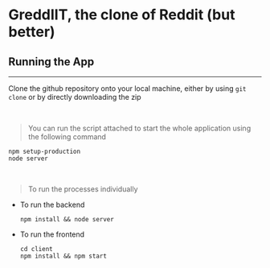 # GreddIIT, the clone of Reddit (but better)

## **Running the App**

---

Clone the github repository onto your local machine, either by using `git clone` or by directly downloading the zip

<br>

> You can run the script attached to start the whole application using the following command

    npm setup-production 
    node server

<br>

> To run the processes individually

- To run the backend
  ```
  npm install && node server
  ```
- To run the frontend
  ```
  cd client
  npm install && npm start 
  ```    

<br>